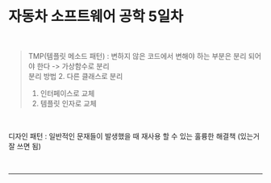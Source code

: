 # 자동차 소프트웨어 공학 5일차

<br> 
   
> TMP(템플릿 메소드 패턴) : 변하지 않은 코드에서 변해야 하는 부분은 분리  되어야 한다 -> 가상함수로 분리   
>분리 방법 2. 다른 클래스로 분리
> 1) 인터페이스로 교체   
> 2) 템플릿 인자로 교체   

<br>

디자인 패턴 : 일반적인 문재들이 발생했을 때 재사용 할 수 있는 훌륭한 해결책 (있는거 잘 쓰면 됨)    

<br>

* * *



